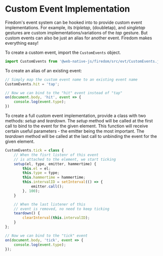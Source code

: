 # Custom Event Implementation
Firedom's event system can be hooked into to provide custom event implementations. For example, its *tripletap*, (doubletap), and *singletap* gestures are custom implementations/variations of the *tap* gesture. But custom events can also be just an alias for another event. Firedom makes everything easy!

To create a custom event, import the `CustomEvents` object.

```js
import CustomEvents from '@web-native-js/firedom/src/evt/CustomEvents.js';
```

To create an alias of an existing event:

```js
// Simply map the custom event name to an existing event name
CustomEvents.hit = 'tap';

// Now we can bind to the "hit" event instead of "tap"
on(document.body, 'hit', event => {
    console.log(event.type);
})
```

To create a full custom event implementation, provide a class with two methods: *setup* and *teardown*. The *setup* method will be called at the first call to bind to the event for the given element. This function will receive certain useful parameters - the emitter being the most important. The *teardown* method will be called at the last call to unbinding the event for the given element.

```js
CustomEvents.tick = class {
    // When the fisrt listenr of this event
    // is attached to the element, we start ticking
    setup(el, type, emitter, hammertime) {
        this.el = el;
        this.type = type;
        this.hammertime = hammertime;
        this.intervalID = setInterval(() => {
            emitter.call();
        }, 100);
    }

    // When the last listener of this
    // event is removed, no need to keep ticking
    teardown() {
        clearInterval(this.intervalID);
    }
};

// Now we can bind to the "tick" event
on(document.body, 'tick', event => {
    console.log(event.type);
});
```